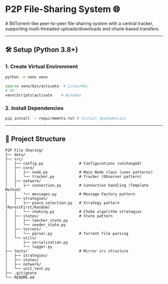 # P2P File-Sharing System 🌐

A BitTorrent-like peer-to-peer file-sharing system with a central tracker, supporting multi-threaded uploads/downloads and chunk-based transfers.

---

## 🛠 Setup (Python 3.8+)

### 1. Create Virtual Environment
```bash
python -m venv venv

source venv/bin/activate  # Linux/Mac
# OR
venv\Scripts\activate    # Windows
```

### 2. Install Dependencies
```bash
pip install -r requirements.txt # Install dependencies
```

---

## 📂 Project Structure
```
P2P File Sharing/                  
├── data/                        
├── src/                         
│   ├── config.py                # Configurations (unchanged)
│   ├── core/                    
│   │   ├── node.py              # Main Node class (uses patterns)
│   │   └── tracker.py           # Tracker (Observer pattern)
│   ├── network/
│   │   ├── connection.py        # Connection handling (Template Method)
│   │   └── messages.py          # Message Factory pattern
│   ├── strategies/              
│   │   ├── piece_selection.py   # Strategy pattern (RarestFirst/Random)
│   │   └── choking.py           # Choke algorithm strategies
│   ├── states/                  # State pattern
│   │   ├── leecher_state.py     
│   │   └── seeder_state.py      
│   ├── torrent/                 
│   │   └── parser.py            # Torrent file parsing
│   └── utils/                   
│       ├── serialization.py     
│       └── logger.py            
├── tests/                       # Mirror src structure
│   ├── strategies/              
│   ├── states/                  
│   ├── network/                 
│   └── unit_test.py             
├── .gitignore
└── README.md
```